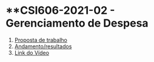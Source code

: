 # **CSI606-2021-02 - Gerenciamento de Despesa

1. [Proposta de trabalho](./01-proposal.md)
1. [Andamento/resultados](./02-final-version.md)
1. [Link do Vídeo](https://drive.google.com/file/d/1L-sFMNByKYm3Y-VxVD73vm7C8i1YvYck/view)
